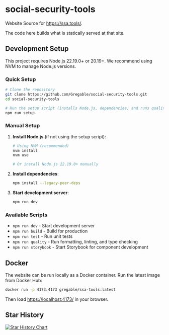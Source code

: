 # social-security-tools

Website Source for <https://ssa.tools/>.

The code here builds what is statically served at that site.

## Development Setup

This project requires Node.js 22.19.0+ or 20.19+. We recommend using NVM to
manage Node.js versions.

### Quick Setup

```sh
# Clone the repository
git clone https://github.com/Gregable/social-security-tools.git
cd social-security-tools

# Run the setup script (installs Node.js, dependencies, and runs quality checks)
npm run setup
```

### Manual Setup

1. **Install Node.js** (if not using the setup script):

   ```sh
   # Using NVM (recommended)
   nvm install
   nvm use

   # Or install Node.js 22.19.0+ manually
   ```

2. **Install dependencies**:

   ```sh
   npm install --legacy-peer-deps
   ```

3. **Start development server**:

   ```sh
   npm run dev
   ```

### Available Scripts

- `npm run dev` - Start development server
- `npm run build` - Build for production
- `npm run test` - Run unit tests
- `npm run quality` - Run formatting, linting, and type checking
- `npm run storybook` - Start Storybook for component development

## Docker

The website can be run locally as a Docker container. Run the latest image from
Docker Hub:

```sh
docker run -p 4173:4173 gregable/ssa-tools:latest
```

Then load <https://localhost:4173/> in your browser.

## Star History

[![Star History Chart](https://api.star-history.com/svg?repos=Gregable/social-security-tools&type=Date)](https://star-history.com/#Gregable/social-security-tools&Date)

